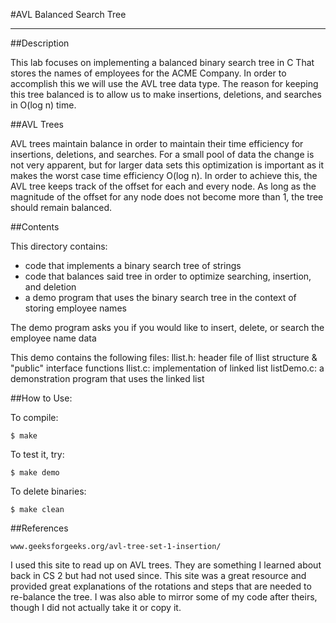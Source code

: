 #AVL Balanced Search Tree

---
##Description

This lab focuses on implementing a balanced binary search tree in C
That stores the names of employees for the ACME Company. In order to
accomplish this we will use the AVL tree data type. The reason for
keeping this tree balanced is to allow us to make insertions,
deletions, and searches in O(log n) time.

##AVL Trees

AVL trees maintain balance in order to maintain their time
efficiency for insertions, deletions, and searches. For a small pool
of data the change is not very apparent, but for larger data sets this
optimization is important as it makes the worst case time efficiency
O(log n). In order to achieve this, the AVL tree keeps track of the
offset for each and every node. As long as the magnitude of the offset
for any node does not become more than 1, the tree should remain
balanced.

##Contents

This directory contains:
* code that implements a binary search tree of strings
* code that balances said tree in order to optimize searching,
insertion, and deletion
* a demo program that uses the binary search tree in the context of
storing employee names

The demo program asks you if you would like to insert, delete, or
search the employee name data

This demo contains the following files:
 llist.h: header file of llist structure & "public" interface functions
 llist.c: implementation of linked list
 listDemo.c: a demonstration program that uses the linked list

##How to Use:

To compile:
~~~
$ make
~~~

To test it, try:
~~~
$ make demo
~~~

To delete binaries:
~~~
$ make clean
~~~

##References

~~~
www.geeksforgeeks.org/avl-tree-set-1-insertion/
~~~
I used this site to read up on AVL trees. They are something I learned
about back in CS 2 but had not used since. This site was a great
resource and provided great explanations of the rotations and steps
that are needed to re-balance the tree. I was also able to mirror some
of my code after theirs, though I did not actually take it or copy
it. 